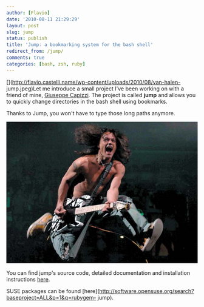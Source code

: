 ```yaml
---
author: [Flavio]
date: '2010-08-11 21:29:29'
layout: post
slug: jump
status: publish
title: 'Jump: a bookmarking system for the bash shell'
redirect_from: /jump/
comments: true
categories: [bash, zsh, ruby]
---
```


[](http://flavio.castelli.name/wp-content/uploads/2010/08/van-halen-
jump.jpeg)Let me introduce a small project I've been working on with a friend
of mine, [Giuseppe Capizzi](http://twitter.com/gcapizzi). The project is
called **jump** and ﻿allows you to quickly change directories in the bash
shell using bookmarks.

Thanks to Jump, you won't have to type those long paths anymore.

![van-halen-jump](/images/jump/van-halen-jump.jpeg)

You can find jump's source code, detailed documentation and installation
instructions [here](http://github.com/flavio/jump).

SUSE packages can be found
[here](http://software.opensuse.org/search?baseproject=ALL&p=1&q=rubygem-
jump).

